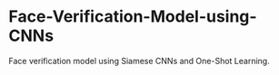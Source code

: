 # Face-Verification-Model-using-CNNs
Face verification model using Siamese CNNs and One-Shot Learning.
